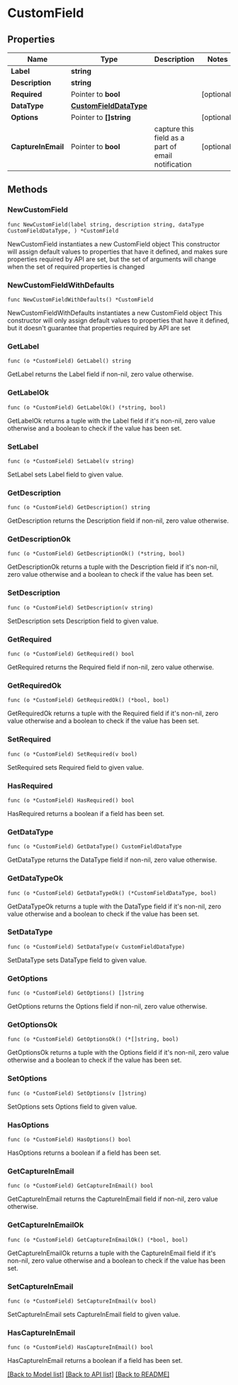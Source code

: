 # CustomField

## Properties

Name | Type | Description | Notes
------------ | ------------- | ------------- | -------------
**Label** | **string** |  | 
**Description** | **string** |  | 
**Required** | Pointer to **bool** |  | [optional] 
**DataType** | [**CustomFieldDataType**](CustomFieldDataType.md) |  | 
**Options** | Pointer to **[]string** |  | [optional] 
**CaptureInEmail** | Pointer to **bool** | capture this field as a part of email notification | [optional] 

## Methods

### NewCustomField

`func NewCustomField(label string, description string, dataType CustomFieldDataType, ) *CustomField`

NewCustomField instantiates a new CustomField object
This constructor will assign default values to properties that have it defined,
and makes sure properties required by API are set, but the set of arguments
will change when the set of required properties is changed

### NewCustomFieldWithDefaults

`func NewCustomFieldWithDefaults() *CustomField`

NewCustomFieldWithDefaults instantiates a new CustomField object
This constructor will only assign default values to properties that have it defined,
but it doesn't guarantee that properties required by API are set

### GetLabel

`func (o *CustomField) GetLabel() string`

GetLabel returns the Label field if non-nil, zero value otherwise.

### GetLabelOk

`func (o *CustomField) GetLabelOk() (*string, bool)`

GetLabelOk returns a tuple with the Label field if it's non-nil, zero value otherwise
and a boolean to check if the value has been set.

### SetLabel

`func (o *CustomField) SetLabel(v string)`

SetLabel sets Label field to given value.


### GetDescription

`func (o *CustomField) GetDescription() string`

GetDescription returns the Description field if non-nil, zero value otherwise.

### GetDescriptionOk

`func (o *CustomField) GetDescriptionOk() (*string, bool)`

GetDescriptionOk returns a tuple with the Description field if it's non-nil, zero value otherwise
and a boolean to check if the value has been set.

### SetDescription

`func (o *CustomField) SetDescription(v string)`

SetDescription sets Description field to given value.


### GetRequired

`func (o *CustomField) GetRequired() bool`

GetRequired returns the Required field if non-nil, zero value otherwise.

### GetRequiredOk

`func (o *CustomField) GetRequiredOk() (*bool, bool)`

GetRequiredOk returns a tuple with the Required field if it's non-nil, zero value otherwise
and a boolean to check if the value has been set.

### SetRequired

`func (o *CustomField) SetRequired(v bool)`

SetRequired sets Required field to given value.

### HasRequired

`func (o *CustomField) HasRequired() bool`

HasRequired returns a boolean if a field has been set.

### GetDataType

`func (o *CustomField) GetDataType() CustomFieldDataType`

GetDataType returns the DataType field if non-nil, zero value otherwise.

### GetDataTypeOk

`func (o *CustomField) GetDataTypeOk() (*CustomFieldDataType, bool)`

GetDataTypeOk returns a tuple with the DataType field if it's non-nil, zero value otherwise
and a boolean to check if the value has been set.

### SetDataType

`func (o *CustomField) SetDataType(v CustomFieldDataType)`

SetDataType sets DataType field to given value.


### GetOptions

`func (o *CustomField) GetOptions() []string`

GetOptions returns the Options field if non-nil, zero value otherwise.

### GetOptionsOk

`func (o *CustomField) GetOptionsOk() (*[]string, bool)`

GetOptionsOk returns a tuple with the Options field if it's non-nil, zero value otherwise
and a boolean to check if the value has been set.

### SetOptions

`func (o *CustomField) SetOptions(v []string)`

SetOptions sets Options field to given value.

### HasOptions

`func (o *CustomField) HasOptions() bool`

HasOptions returns a boolean if a field has been set.

### GetCaptureInEmail

`func (o *CustomField) GetCaptureInEmail() bool`

GetCaptureInEmail returns the CaptureInEmail field if non-nil, zero value otherwise.

### GetCaptureInEmailOk

`func (o *CustomField) GetCaptureInEmailOk() (*bool, bool)`

GetCaptureInEmailOk returns a tuple with the CaptureInEmail field if it's non-nil, zero value otherwise
and a boolean to check if the value has been set.

### SetCaptureInEmail

`func (o *CustomField) SetCaptureInEmail(v bool)`

SetCaptureInEmail sets CaptureInEmail field to given value.

### HasCaptureInEmail

`func (o *CustomField) HasCaptureInEmail() bool`

HasCaptureInEmail returns a boolean if a field has been set.


[[Back to Model list]](../README.md#documentation-for-models) [[Back to API list]](../README.md#documentation-for-api-endpoints) [[Back to README]](../README.md)


